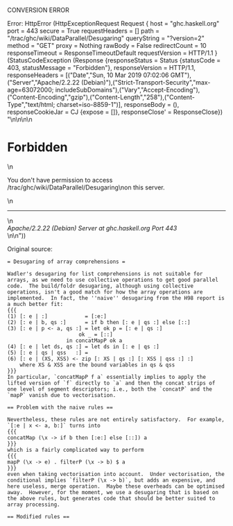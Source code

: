 CONVERSION ERROR

Error: HttpError (HttpExceptionRequest Request {
  host                 = "ghc.haskell.org"
  port                 = 443
  secure               = True
  requestHeaders       = []
  path                 = "/trac/ghc/wiki/DataParallel/Desugaring"
  queryString          = "?version=2"
  method               = "GET"
  proxy                = Nothing
  rawBody              = False
  redirectCount        = 10
  responseTimeout      = ResponseTimeoutDefault
  requestVersion       = HTTP/1.1
}
 (StatusCodeException (Response {responseStatus = Status {statusCode = 403, statusMessage = "Forbidden"}, responseVersion = HTTP/1.1, responseHeaders = [("Date","Sun, 10 Mar 2019 07:02:06 GMT"),("Server","Apache/2.2.22 (Debian)"),("Strict-Transport-Security","max-age=63072000; includeSubDomains"),("Vary","Accept-Encoding"),("Content-Encoding","gzip"),("Content-Length","258"),("Content-Type","text/html; charset=iso-8859-1")], responseBody = (), responseCookieJar = CJ {expose = []}, responseClose' = ResponseClose}) "<!DOCTYPE HTML PUBLIC \"-//IETF//DTD HTML 2.0//EN\">\n<html><head>\n<title>403 Forbidden</title>\n</head><body>\n<h1>Forbidden</h1>\n<p>You don't have permission to access /trac/ghc/wiki/DataParallel/Desugaring\non this server.</p>\n<hr>\n<address>Apache/2.2.22 (Debian) Server at ghc.haskell.org Port 443</address>\n</body></html>\n"))

Original source:

```trac
= Desugaring of array comprehensions =

Wadler's desugaring for list comprehensions is not suitable for arrays, as we need to use collective operations to get good parallel code.  The build/foldr desugaring, although using collective operations, isn't a good match for how the array operations are implemented.  In fact, the ''naive'' desugaring from the H98 report is a much better fit:
{{{
(1) [: e | :] 	         = [:e:]
(2) [: e | b, qs :]      = if b then [: e | qs :] else [::]
(3) [: e | p <- a, qs :] = let ok p = [: e | qs :]
		               ok _ = [::]
		           in concatMapP ok a
(4) [: e | let ds, qs :] = let ds in [: e | qs :]
(5) [: e | qs | qss   :] = 
(6) [: e | (XS, XSS) <- zip [: XS | qs :] [: XSS | qss :] :]
    where XS & XSS are the bound variables in qs & qss
}}}
In particular, `concatMapP f a` essentially implies to apply the lifted version of `f` directly to `a` and then the concat strips of one level of segment descriptors; i.e., both the `concatP` and the `mapP` vanish due to vectorisation.

== Problem with the naive rules ==

Nevertheless, these rules are not entirely satisfactory.  For example, `[:e | x <- a, b:]` turns into
{{{
concatMap (\x -> if b then [:e:] else [::]) a
}}}
which is a fairly complicated way to perform 
{{{
mapP (\x -> e) . filterP (\x -> b) $ a
}}}
even when taking vectorisation into account.  Under vectorisation, the conditional implies `filterP (\x -> b)`, but adds an expensive, and here useless, merge operation.  Maybe these overheads can be optimised away.  However, for the moment, we use a desugaring that is based on the above rules, but generates code that should be better suited to array processing.

== Modified rules ==


```
